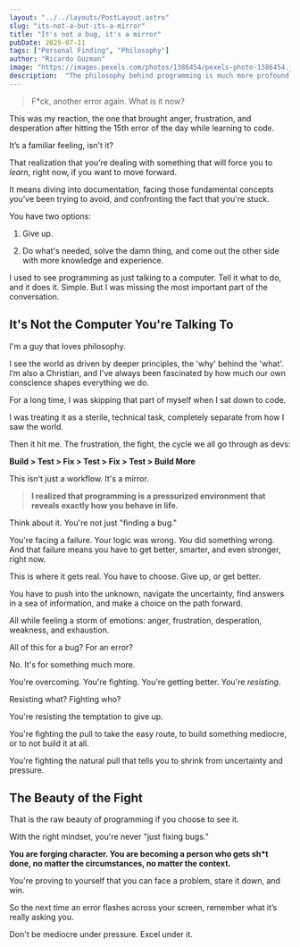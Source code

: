 ```yaml
---
layout: "../../layouts/PostLayout.astro"
slug: "its-not-a-but-its-a-mirror"
title: "It's not a bug, it's a mirror"
pubDate: 2025-07-11
tags: ["Personal Finding", "Philosophy"]
author: "Ricardo Guzman"
image: "https://images.pexels.com/photos/1386454/pexels-photo-1386454.jpeg"
description:  "The philosophy behind programming is much more profound and even 'beautiful' than just writing code and fixing bugs. It's a journey about failure, fear, dealing with the unknown and overcoming all of this to bring to life your vision."
---
```


> F\*ck, another error again. What is it now?

This was my reaction, the one that brought anger, frustration, and desperation after hitting the 15th error of the day while learning to code.

It’s a familiar feeling, isn't it? 

That realization that you’re dealing with something that will force you to _learn_, right now, if you want to move forward. 

It means diving into documentation, facing those fundamental concepts you’ve been trying to avoid, and confronting the fact that you're stuck.

You have two options:

1. Give up.
    
2. Do what's needed, solve the damn thing, and come out the other side with more knowledge and experience.
    

I used to see programming as just talking to a computer. Tell it what to do, and it does it. Simple. But I was missing the most important part of the conversation.

## It's Not the Computer You're Talking To

I'm a guy that loves philosophy. 

I see the world as driven by deeper principles, the 'why' behind the 'what'. I’m also a Christian, and I've always been fascinated by how much our own conscience shapes everything we do.

For a long time, I was skipping that part of myself when I sat down to code. 

I was treating it as a sterile, technical task, completely separate from how I saw the world.

Then it hit me. The frustration, the fight, the cycle we all go through as devs:

**Build > Test > Fix > Test > Fix > Test > Build More**

This isn't just a workflow. It's a mirror.

> **I realized that programming is a pressurized environment that reveals exactly how you behave in life.**

Think about it. You're not just "finding a bug."

You're facing a failure. Your logic was wrong. _You_ did something wrong. And that failure means you have to get better, smarter, and even stronger, right now.

This is where it gets real. You have to choose. Give up, or get better.

You have to push into the unknown, navigate the uncertainty, find answers in a sea of information, and make a choice on the path forward. 

All while feeling a storm of emotions: anger, frustration, desperation, weakness, and exhaustion.

All of this for a bug? For an error?

No. It's for something much more.

You're overcoming. You're fighting. You're getting better. You're _resisting_.

Resisting what? Fighting who?

You're resisting the temptation to give up. 

You're fighting the pull to take the easy route, to build something mediocre, or to not build it at all. 

You’re fighting the natural pull that tells you to shrink from uncertainty and pressure.

## The Beauty of the Fight

That is the raw beauty of programming if you choose to see it.

With the right mindset, you're never "just fixing bugs."

**You are forging character. You are becoming a person who gets sh\*t done, no matter the circumstances, no matter the context.**

You're proving to yourself that you can face a problem, stare it down, and win.

So the next time an error flashes across your screen, remember what it’s really asking you.

Don't be mediocre under pressure. Excel under it.